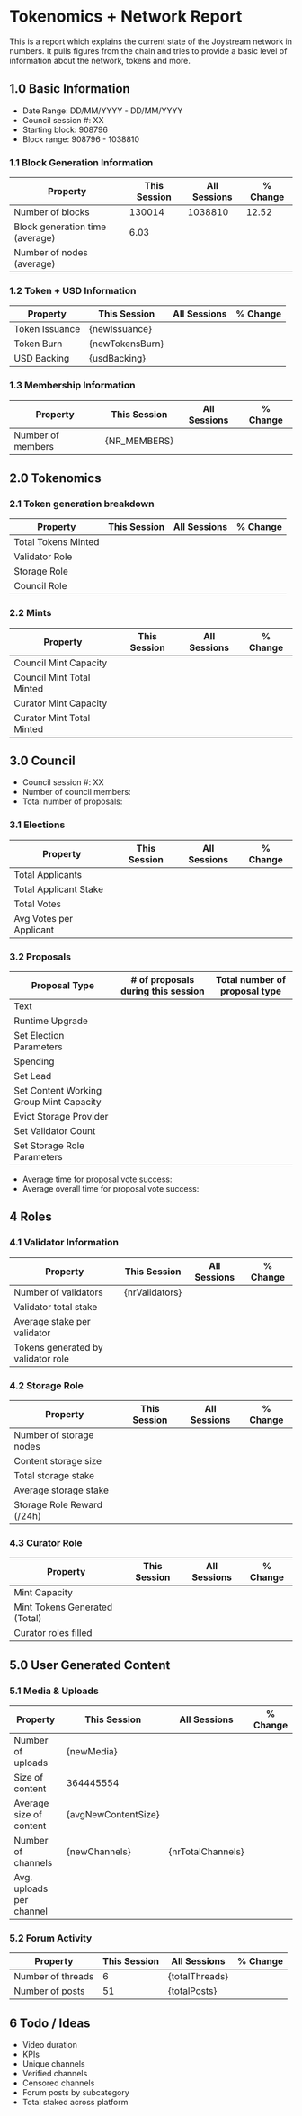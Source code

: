 # Tokenomics + Network Report
This is a report which explains the current state of the Joystream network in numbers. It pulls figures from the chain and tries to provide a basic level of information about the network, tokens and more. 

## 1.0 Basic Information
* Date Range: DD/MM/YYYY - DD/MM/YYYY
* Council session #: XX
* Starting block: 908796
* Block range: 908796 - 1038810

### 1.1 Block Generation Information
| Property                        | This Session | All Sessions | % Change |
|---------------------------------|--------------|--------------|----------|
| Number of blocks                | 130014       | 1038810   |   12.52       |
| Block generation time (average) | 6.03|              |          |
| Number of nodes (average)       |                     |              |          |

### 1.2 Token + USD Information
| Property       | This Session | All Sessions | % Change |
|----------------|--------------|--------------|----------|
| Token Issuance | {newIssuance}|              |          |
| Token Burn     | {newTokensBurn}    |              |          |
| USD Backing    | {usdBacking} |              |          |

### 1.3 Membership Information
| Property          | This Session | All Sessions | % Change |
|-------------------|--------------|--------------|----------|
| Number of members | {NR_MEMBERS}             |              |          |

## 2.0 Tokenomics
### 2.1 Token generation breakdown
| Property                    | This Session | All Sessions | % Change |
|-----------------------------|--------------|--------------|----------|
| Total Tokens Minted        |              |              |          |
| Validator Role        |              |              |          |
| Storage Role       |              |              |          |
| Council Role |              |              |          |

### 2.2 Mints 
| Property                    | This Session | All Sessions | % Change |
|-----------------------------|--------------|--------------|----------|
| Council Mint Capacity        |              |              |          |
| Council Mint Total Minted       |              |              |          |
| Curator Mint Capacity |              |              |          |
| Curator Mint Total Minted |              |              |          |

## 3.0 Council
* Council session #: XX
* Number of council members:
* Total number of proposals:
### 3.1 Elections
| Property                    | This Session | All Sessions | % Change |
|-----------------------------|--------------|--------------|----------|
| Total Applicants       |              |              |          |
| Total Applicant Stake       |              |              |          |
| Total Votes       |              |              |          |
| Avg Votes per Applicant       |              |              |          |

### 3.2 Proposals
| Proposal Type                           | # of proposals during this session | Total number of proposal type |
|-----------------------------------------|------------------------------------|-------------------------------|
| Text                                    |                                    |                               |
| Runtime Upgrade                         |                                    |                               |
| Set Election Parameters                 |                                    |                               |
| Spending                                |                                    |                               |
| Set Lead                                |                                    |                               |
| Set Content Working Group Mint Capacity |                                    |                               |
| Evict Storage Provider                  |                                    |                               |
| Set Validator Count                     |                                    |                               |
| Set Storage Role Parameters             |                                    |                               |
* Average time for proposal vote success:
* Average overall time for proposal vote success:

## 4 Roles
### 4.1 Validator Information
| Property                    | This Session | All Sessions | % Change |
|-----------------------------|--------------|--------------|----------|
| Number of validators        | {nrValidators}             |              |          |
| Validator total stake       |              |              |          |
| Average stake per validator |              |              |          |
| Tokens generated by validator role |              |              |          |

### 4.2 Storage Role
| Property                | This Session | All Sessions | % Change |
|-------------------------|--------------|--------------|----------|
| Number of storage nodes |              |              |          |
| Content storage size    |              |              |          |
| Total storage stake     |              |              |          |
| Average storage stake   |              |              |          |
| Storage Role Reward (/24h)   |              |              |          |

### 4.3 Curator Role
| Property                | This Session | All Sessions | % Change |
|-------------------------|--------------|--------------|----------|
| Mint Capacity |              |              |          |
| Mint Tokens Generated (Total)    |              |              |          |
| Curator roles filled     |              |              |          |


## 5.0 User Generated Content
### 5.1 Media & Uploads
| Property                | This Session | All Sessions | % Change |
|-------------------------|--------------|--------------|----------|
| Number of uploads       |      {newMedia}        |              |          |
| Size of content         |   364445554           |              |          |
| Average size of content |   {avgNewContentSize}           |              |          |
| Number of channels      |  {newChannels}        | {nrTotalChannels}             |          |
| Avg. uploads per channel      |              |              |          |

### 5.2 Forum Activity
| Property          | This Session | All Sessions | % Change |
|-------------------|--------------|--------------|----------|
| Number of threads | 6 |{totalThreads}|          |
| Number of posts   | 51   |{totalPosts}  |          |

## 6 Todo / Ideas
* Video duration
* KPIs
* Unique channels
* Verified channels
* Censored channels
* Forum posts by subcategory
* Total staked across platform
